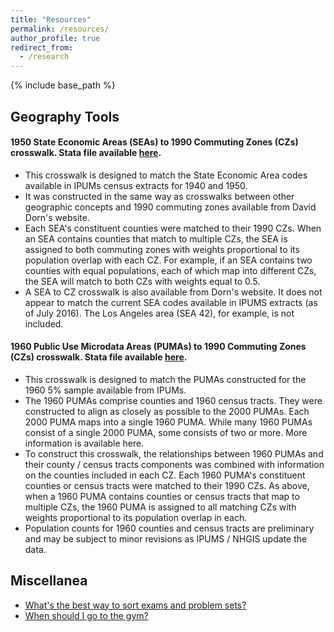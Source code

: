 ```yaml
---
title: "Resources"
permalink: /resources/
author_profile: true
redirect_from:
  - /research
---
```


{% include base_path %}

## Geography Tools

#### 1950 State Economic Areas (SEAs) to 1990 Commuting Zones (CZs) crosswalk. Stata file available [here](/files/cz_sea_cw_ekr.dta). 
- This crosswalk is designed to match the State Economic Area codes available in IPUMs census extracts for 1940 and 1950.
- It was constructed in the same way as crosswalks between other geographic concepts and 1990 commuting zones available from David Dorn's website.
- Each SEA's constituent counties were matched to their 1990 CZs. When an SEA contains counties that match to multiple CZs, the SEA is assigned to both commuting zones with weights proportional to its population overlap with each CZ. For example, if an SEA contains two counties with equal populations, each of which map into different CZs, the SEA will match to both CZs with weights equal to 0.5.
- A SEA to CZ crosswalk is also available from Dorn's website. It does not appear to match the current SEA codes available in IPUMS extracts (as of July 2016). The Los Angeles area (SEA 42), for example, is not included.

#### 1960 Public Use Microdata Areas (PUMAs) to 1990 Commuting Zones (CZs) crosswalk. Stata file available [here](/files/cz_puma1960_cw_direct.dta).
- This crosswalk is designed to match the PUMAs constructed for the 1960 5% sample available from IPUMs.
- The 1960 PUMAs comprise counties and 1960 census tracts. They were constructed to align as closely as possible to the 2000 PUMAs. Each 2000 PUMA maps into a single 1960 PUMA. While many 1960 PUMAs consist of a single 2000 PUMA, some consists of two or more. More information is available here.
- To construct this crosswalk, the relationships between 1960 PUMAs and their county / census tracts components was combined with information on the counties included in each CZ. Each 1960 PUMA's constituent counties or census tracts were matched to their 1990 CZs. As above, when a 1960 PUMA contains counties or census tracts that map to multiple CZs, the 1960 PUMA is assigned to all matching CZs with weights proportional to its population overlap in each.
- Population counts for 1960 counties and census tracts are preliminary and may be subject to minor revisions as IPUMS / NHGIS update the data.


## Miscellanea
- [What's the best way to sort exams and problem sets?](https://stackoverflow.com/questions/9741231/best-algorithm-to-sort-exams/35517412#35517412?newreg=3872a97fce9f4b90aaa7896bd0d670ab)
- [When should I go to the gym?](/files/when_should_I_go_to_the_gym.pdf)
